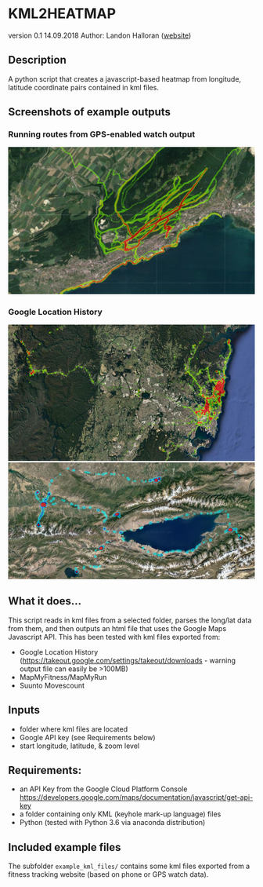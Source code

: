 # KML2HEATMAP

version 0.1
14.09.2018
Author: Landon Halloran ([website](http://www.ljsh.ca))

## Description
A python script that creates a javascript-based heatmap from longitude, latitude coordinate pairs contained in kml files.

## Screenshots of example outputs

### Running routes from GPS-enabled watch output
![example3](example_images/screenshot3.png)

### Google Location History
![example1](example_images/screenshot1.png)
![example2](example_images/screenshot2.png)

## What it does...
This script reads in kml files from a selected folder, parses the long/lat data from them, and then outputs an html file that uses the Google Maps Javascript API.
This has been tested with kml files exported from: 
- Google Location History (https://takeout.google.com/settings/takeout/downloads - warning output file can easily be >100MB)
- MapMyFitness/MapMyRun
- Suunto Movescount

## Inputs
- folder where kml files are located
- Google API key (see Requirements below)
- start longitude, latitude, & zoom level 

## Requirements:
- an API Key from the Google Cloud Platform Console https://developers.google.com/maps/documentation/javascript/get-api-key
- a folder containing only KML (keyhole mark-up language) files
- Python (tested with Python 3.6 via anaconda distribution)

## Included example files 
The subfolder `example_kml_files/` contains some kml files exported from a fitness tracking website (based on phone or GPS watch data).
